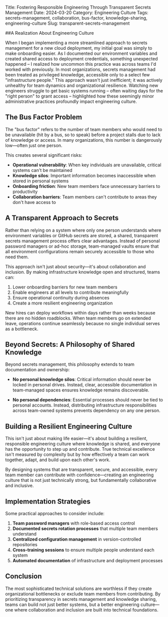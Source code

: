 Title: Fostering Responsible Engineering Through Transparent Secrets Management
Date: 2024-03-20
Category: Engineering Culture
Tags: secrets-management, collaboration, bus-factor, knowledge-sharing, engineering-culture
Slug: transparent-secrets-management

##A Realization About Engineering Culture

When I began implementing a more streamlined approach to secrets management for a new cloud deployment, my initial goal was simply to make onboarding easier. As I documented our environment variables and created shared access to deployment credentials, something unexpected happened – I realized how uncommon this practice was across teams I'd worked with previously.
In most organizations, secrets management had been treated as privileged knowledge, accessible only to a select few "infrastructure people." This approach wasn't just inefficient; it was actively unhealthy for team dynamics and organizational resilience. Watching new engineers struggle to get basic systems running – often waiting days for the "right person" to grant access – highlighted how these seemingly minor administrative practices profoundly impact engineering culture.

## The Bus Factor Problem

The "bus factor" refers to the number of team members who would need to be unavailable (hit by a bus, so to speak) before a project stalls due to lack of knowledge or access. In many organizations, this number is dangerously low—often just one person.

This creates several significant risks:

- **Operational vulnerability**: When key individuals are unavailable, critical systems can't be maintained
- **Knowledge silos**: Important information becomes inaccessible when stored in personal systems
- **Onboarding friction**: New team members face unnecessary barriers to productivity
- **Collaboration barriers**: Team members can't contribute to areas they don't have access to

## A Transparent Approach to Secrets

Rather than relying on a system where only one person understands where environment variables or GitHub secrets are stored, a shared, transparent secrets management process offers clear advantages. Instead of personal password managers or ad-hoc storage, team-managed vaults ensure that all environment configurations remain securely accessible to those who need them.

This approach isn't just about security—it's about collaboration and inclusion. By making infrastructure knowledge open and structured, teams can:

1. Lower onboarding barriers for new team members
2. Enable engineers at all levels to contribute meaningfully
3. Ensure operational continuity during absences
4. Create a more resilient engineering organization

New hires can deploy workflows within days rather than weeks because there are no hidden roadblocks. When team members go on extended leave, operations continue seamlessly because no single individual serves as a bottleneck.

## Beyond Secrets: A Philosophy of Shared Knowledge

Beyond secrets management, this philosophy extends to team documentation and ownership:

- **No personal knowledge silos**: Critical information should never be locked in personal drives. Instead, clear, accessible documentation in team-managed spaces ensures knowledge remains discoverable.

- **No personal dependencies**: Essential processes should never be tied to personal accounts. Instead, distributing infrastructure responsibilities across team-owned systems prevents dependency on any one person.

## Building a Resilient Engineering Culture

This isn't just about making life easier—it's about building a resilient, responsible engineering culture where knowledge is shared, and everyone has the opportunity to step up and contribute. True technical excellence isn't measured by complexity but by how effectively a team can work together, adapt, and build upon each other's work.

By designing systems that are transparent, secure, and accessible, every team member can contribute with confidence—creating an engineering culture that is not just technically strong, but fundamentally collaborative and inclusive.

## Implementation Strategies

Some practical approaches to consider include:

1. **Team password managers** with role-based access control
2. **Documented secrets rotation processes** that multiple team members understand
3. **Centralized configuration management** in version-controlled repositories
4. **Cross-training sessions** to ensure multiple people understand each system
5. **Automated documentation** of infrastructure and deployment processes

## Conclusion

The most sophisticated technical solutions are worthless if they create organizational bottlenecks or exclude team members from contributing. By prioritizing transparency in secrets management and knowledge sharing, teams can build not just better systems, but a better engineering culture—one where collaboration and inclusion are built into technical foundations.

